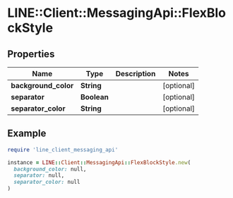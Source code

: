 # LINE::Client::MessagingApi::FlexBlockStyle

## Properties

| Name | Type | Description | Notes |
| ---- | ---- | ----------- | ----- |
| **background_color** | **String** |  | [optional] |
| **separator** | **Boolean** |  | [optional] |
| **separator_color** | **String** |  | [optional] |

## Example

```ruby
require 'line_client_messaging_api'

instance = LINE::Client::MessagingApi::FlexBlockStyle.new(
  background_color: null,
  separator: null,
  separator_color: null
)
```

